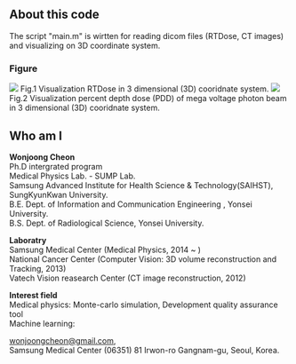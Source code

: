 ## About this code  
The script "main.m" is wirtten for reading dicom files (RTDose, CT images) and visualizing on 3D coordinate system.  

### Figure    
<img src = https://github.com/wjcheon/3D_Dose_Distribution_Matlab/blob/master/3D_DOSE_DISTRIBUTION.png/>  
Fig.1 Visualization RTDose in 3 dimensional (3D) cooridnate system.  
  
  
  
<img src = https://github.com/wjcheon/3D_Dose_Distribution_Matlab/blob/master/3D_DOSE_DISTRIBUTION_PDD_Photon.png/>  
Fig.2 Visualization percent depth dose (PDD) of mega voltage photon beam in 3 dimensional (3D) cooridnate system.  
    
  
## Who am I 
**Wonjoong Cheon**  
Ph.D intergrated program  
Medical Physics Lab. - SUMP Lab.  
Samsung Advanced Institute for Health Science & Technology(SAIHST), SungKyunKwan University.  
B.E. Dept. of Information and Communication Engineering , Yonsei University.  
B.S. Dept. of Radiological Science, Yonsei University.  

**Laboratry**  
Samsung Medical Center (Medical Physics, 2014 ~ )  
National Cancer Center (Computer Vision: 3D volume reconstruction and Tracking, 2013)  
Vatech Vision reasearch Center (CT image reconstruction, 2012)  

**Interest field**  
Medical physics: Monte-carlo simulation, Development quality assurance tool  
Machine learning:

wonjoongcheon@gmail.com,   
Samsung Medical Center (06351) 81 Irwon-ro Gangnam-gu, Seoul, Korea.  
